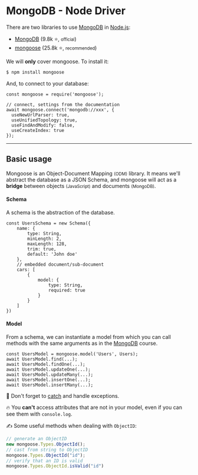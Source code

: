 # MongoDB - Node Driver

<div class="row row-cols-md-2"><div>

There are two libraries to use [MongoDB](../mongodb.md) in [Node.js](/programming-languages/web/node.js/_general/index.md):

* [MongoDB](https://www.npmjs.com/package/mongodb) (9.8k ⭐, <small>official</small>)
* [mongoose](https://www.npmjs.com/package/mongoose) (25.8k ⭐, <small>recommended</small>)

We will **only** cover mongoose. To install it:

```ps
$ npm install mongoose
```
</div><div>

And, to connect to your database:

```js!
const mongoose = require('mongoose');

// connect, settings from the documentation
await mongoose.connect('mongodb://xxx', {
  useNewUrlParser: true,
  useUnifiedTopology: true,
  useFindAndModify: false,
  useCreateIndex: true
});
```
</div></div>

<hr class="sep-both">

## Basic usage

<div class="row row-cols-md-2"><div>

Mongoose is an Object-Document Mapping <small>(ODM)</small> library. It means we'll abstract the database as a JSON Schema, and mongoose will act as a **bridge** between objects <small>(JavaScript)</small> and documents <small>(MongoDB)</small>. 

#### Schema

A schema is the abstraction of the database.

```js!
const UsersSchema = new Schema({
    name: {
        type: String,
        minLength: 2,
        maxLength: 128,
        trim: true,
        default: 'John doe'
    },
    // embedded document/sub-document
    cars: [
        {
            model: {
                type: String,
                required: true
            }
        }
    ]
})
```
</div><div>

#### Model

From a schema, we can instantiate a model from which you can call methods with the same arguments as in the [MongoDB](../mongodb.md) course.

```js!
const UsersModel = mongoose.model('Users', Users);
await UsersModel.find(...);
await UsersModel.findOne(...);
await UsersModel.updateOne(...);
await UsersModel.updateMany(...);
await UsersModel.insertOne(...);
await UsersModel.insertMany(...);
```

🧼 Don't forget to [catch](/programming-languages/web/javascript/_general/index.md#catch-exceptions) and handle exceptions.

🔥 You **can't** access attributes that are not in your model, even if you can see them with `console.log`.

✍️ Some useful methods when dealing with `ObjectID`:

```js
// generate an ObjectID
new mongoose.Types.ObjectId();
// cast from string to ObjectID
mongoose.Types.ObjectId("id");
// verify that an ID is valid
mongoose.Types.ObjectId.isValid("id")
```
</div></div>